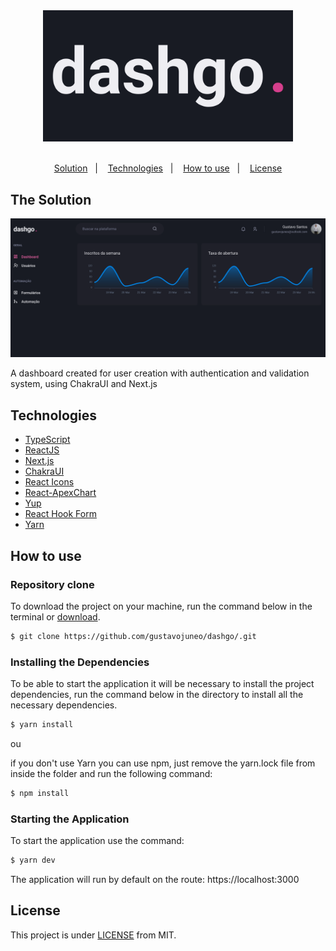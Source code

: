 <div align="center">
  <img src="./.github/logo.svg" width="400px">
</div>

<br />
<p align="center">
  <a href="#the-solution">Solution</a>&nbsp;&nbsp;&nbsp;|&nbsp;&nbsp;&nbsp;
  <a href="#technologies">Technologies</a>&nbsp;&nbsp;&nbsp;|&nbsp;&nbsp;&nbsp;
  <a href="how-to-use">How to use</a>&nbsp;&nbsp;&nbsp;|&nbsp;&nbsp;&nbsp;
  <a href="#license">License</a>
</p>

## The Solution

<div align="center">
  <img src="./.github/screenshot.png">
</div>

A dashboard created for user creation with authentication and validation system, using ChakraUI and Next.js

## Technologies

- [TypeScript](https://www.typescriptlang.org/)
- [ReactJS](http://reactjs.org/)
- [Next.js](https://nextjs.org/)
- [ChakraUI](https://chakra-ui.com/)
- [React Icons](https://react-icons.github.io/react-icons/)
- [React-ApexChart](https://apexcharts.com/docs/react-charts/)
- [Yup](https://github.com/jquense/yup)
- [React Hook Form](https://react-hook-form.com/)
- [Yarn](https://yarnpkg.com/)

## How to use

### Repository clone

To download the project on your machine, run the command below in the terminal or [download](https://github.com/gustavojuneo/dashgo/archive/main.zip).

```bash
$ git clone https://github.com/gustavojuneo/dashgo/.git
```

### Installing the Dependencies

To be able to start the application it will be necessary to install the project dependencies, run the command below in the directory to install all the necessary dependencies.

```bash
$ yarn install
```

ou

if you don't use Yarn you can use npm, just remove the yarn.lock file from inside the folder and run the following command:

```bash
$ npm install
```

### Starting the Application

To start the application use the command:

```bash
$ yarn dev
```

The application will run by default on the route:
https://localhost:3000

## License

This project is under [LICENSE](./LICENSE) from MIT.
